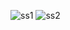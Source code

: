 ![ss1](https://github.com/user-attachments/assets/fcc47e31-35b4-4ac7-a59e-ede09351dc07)
![ss2](https://github.com/user-attachments/assets/fc6501a0-6ec3-4eda-8d4f-124ad9fb38f7)
